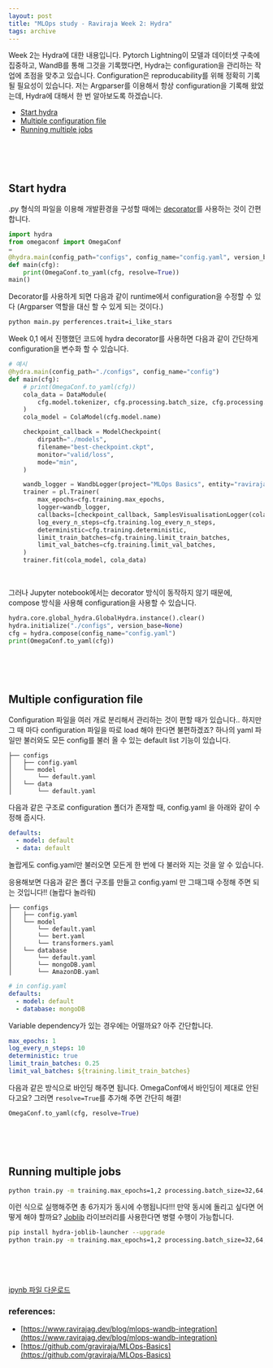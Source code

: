 ```yaml
---
layout: post
title: "MLOps study - Raviraja Week 2: Hydra"
tags: archive
---
```


Week 2는 Hydra에 대한 내용입니다. Pytorch Lightning이 모델과 데이터셋 구축에 집중하고, WandB를 통해 그것을 기록했다면, Hydra는 configuration을 관리하는 작업에 초점을 맞추고 있습니다. Configuration은 reproducability를 위해 정확히 기록될 필요성이 있습니다. 저는 Argparser를 이용해서 항상 configuration을 기록해 왔었는데, Hydra에 대해서 한 번 알아보도록 하겠습니다.
- [Start hydra](#start-hydra)
- [Multiple configuration file](#multiple-configuration-file)
- [Running multiple jobs](#running-multiple-jobs)

<br><br><br>

## Start hydra

.py 형식의 파일을 이용해 개발환경을 구성할 때에는 [decorator](https://dojang.io/mod/page/view.php?id=2427)를 사용하는 것이 간편합니다.
```python
import hydra
from omegaconf import OmegaConf
=
@hydra.main(config_path="configs", config_name="config.yaml", version_base="1.2")
def main(cfg):
    print(OmegaConf.to_yaml(cfg, resolve=True))
main()
```
Decorator를 사용하게 되면 다음과 같이 runtime에서 configuration을 수정할 수 있다 (Argparser 역할을 대신 할 수 있게 되는 것이다.)
```bash
python main.py perferences.trait=i_like_stars
```
Week 0,1 에서 진행했던 코드에 hydra decorator를 사용하면 다음과 같이 간단하게 configuration을 변수화 할 수 있습니다.
```python
# 예시 
@hydra.main(config_path="./configs", config_name="config")
def main(cfg):
    # print(OmegaConf.to_yaml(cfg))
    cola_data = DataModule(
        cfg.model.tokenizer, cfg.processing.batch_size, cfg.processing.max_length
    )
    cola_model = ColaModel(cfg.model.name)

    checkpoint_callback = ModelCheckpoint(
        dirpath="./models",
        filename="best-checkpoint.ckpt",
        monitor="valid/loss",
        mode="min",
    )

    wandb_logger = WandbLogger(project="MLOps Basics", entity="raviraja")
    trainer = pl.Trainer(
        max_epochs=cfg.training.max_epochs,
        logger=wandb_logger,
        callbacks=[checkpoint_callback, SamplesVisualisationLogger(cola_data)],
        log_every_n_steps=cfg.training.log_every_n_steps,
        deterministic=cfg.training.deterministic,
        limit_train_batches=cfg.training.limit_train_batches,
        limit_val_batches=cfg.training.limit_val_batches,
    )
    trainer.fit(cola_model, cola_data)
```
<br>
  
그러나 Jupyter notebook에서는 decorator 방식이 동작하지 않기 때문에, compose 방식을 사용해 configuration을 사용할 수 있습니다.
```python
hydra.core.global_hydra.GlobalHydra.instance().clear()
hydra.initialize("./configs", version_base=None)
cfg = hydra.compose(config_name="config.yaml")
print(OmegaConf.to_yaml(cfg))
```


<br><br><br>


## Multiple configuration file

Configuration 파일을 여러 개로 분리해서 관리하는 것이 편할 때가 있습니다.. 하지만 그 때 마다 configuration 파일을 따로 load 해야 한다면 불편하겠죠? 하나의 yaml 파일만 불러와도 모든 config를 불러 올 수 있는 default list 기능이 있습니다.

```text
├── configs
│   ├── config.yaml
│   └── model
│       └── default.yaml
│   └── data
│       └── default.yaml
```
다음과 같은 구조로 configuration 폴더가 존재할 때, config.yaml 을 아래와 같이 수정해 줍시다.
```yaml
defaults:
  - model: default
  - data: default
```

놀랍게도 config.yaml만 불러오면 모든게 한 번에 다 불러와 지는 것을 알 수 있습니다.  

응용해보면 다음과 같은 폴더 구조를 만들고 config.yaml 만 그때그때 수정해 주면 되는 것입니다!! (놀랍다 놀라워)
```text
├── configs
│   ├── config.yaml
│   └── model
│       └── default.yaml
│       └── bert.yaml
│       └── transformers.yaml
│   └── database
│       └── default.yaml
│       └── mongoDB.yaml
│       └── AmazonDB.yaml
```
```yaml
# in config.yaml
defaults:
  - model: default
  - database: mongoDB
```

Variable dependency가 있는 경우에는 어떨까요? 아주 간단합니다.
```yaml
max_epochs: 1
log_every_n_steps: 10
deterministic: true
limit_train_batches: 0.25
limit_val_batches: ${training.limit_train_batches}
```
다음과 같은 방식으로 바인딩 해주면 됩니다.
OmegaConf에서 바인딩이 제대로 안된다고요? 그러면 `resolve=True`를 추가해 주면 간단히 해결!
```python
OmegaConf.to_yaml(cfg, resolve=True)
```

<br><br><br>

## Running multiple jobs

```bash
python train.py -m training.max_epochs=1,2 processing.batch_size=32,64,128
```

이런 식으로 실행해주면 총 6가지가 동시에 수행됩니다!!! 만약 동시에 돌리고 싶다면 어떻게 해야 할까요? [Joblib](https://hydra.cc/docs/plugins/joblib_launcher/) 라이브러리를 사용한다면 병렬 수행이 가능합니다.  

```bash
pip install hydra-joblib-launcher --upgrade
python train.py -m training.max_epochs=1,2 processing.batch_size=32,64,128 hydra/launcher=joblib
```


<br><br><br>

[ipynb 파일 다운로드](../../../_codes/MLOps/Raviraja/Week2.ipynb)
<h3> references: </h3>

* [https://www.ravirajag.dev/blog/mlops-wandb-integration](https://www.ravirajag.dev/blog/mlops-wandb-integration)
* [https://github.com/graviraja/MLOps-Basics](https://github.com/graviraja/MLOps-Basics)
